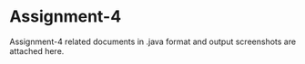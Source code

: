 # Assignment-4
Assignment-4 related documents in .java format and output screenshots are attached here.
